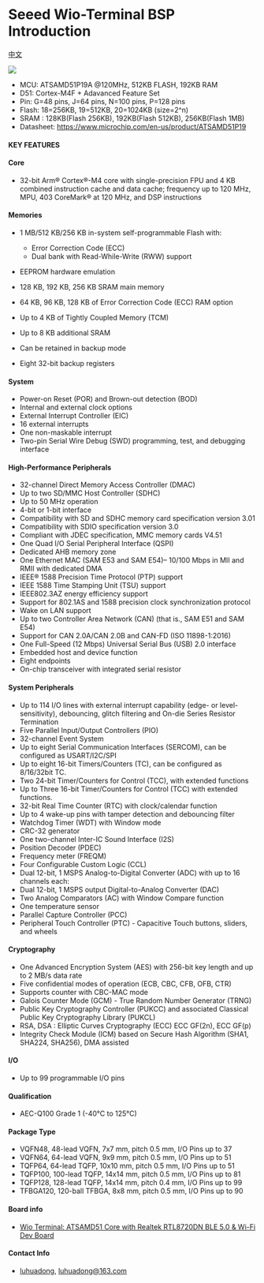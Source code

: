 # Seeed Wio-Terminal BSP Introduction

[中文](README_zh.md)

![](https://static.getiot.tech/WioT-Hardware-Overview.png)

- MCU: ATSAMD51P19A @120MHz, 512KB FLASH, 192KB RAM
- D51: Cortex-M4F + Adavanced Feature Set
- Pin: G=48 pins, J=64 pins, N=100 pins, P=128 pins
- Flash: 18=256KB, 19=512KB, 20=1024KB (size=2^n)
- SRAM : 128KB(Flash 256KB), 192KB(Flash 512KB), 256KB(Flash 1MB)
- Datasheet: <https://www.microchip.com/en-us/product/ATSAMD51P19>

#### KEY FEATURES

#### Core

- 32-bit Arm® Cortex®-M4 core with single-precision FPU and 4 KB combined instruction cache and data cache; frequency up to 120 MHz, MPU, 403 CoreMark® at 120 MHz, and DSP instructions

#### Memories

- 1 MB/512 KB/256 KB in-system self-programmable Flash with:
  - Error Correction Code (ECC)
  - Dual bank with Read-While-Write (RWW) support

- EEPROM hardware emulation
- 128 KB, 192 KB, 256 KB SRAM main memory
- 64 KB, 96 KB, 128 KB of Error Correction Code (ECC) RAM option
- Up to 4 KB of Tightly Coupled Memory (TCM)
- Up to 8 KB additional SRAM
- Can be retained in backup mode
- Eight 32-bit backup registers

#### System

- Power-on Reset (POR) and Brown-out detection (BOD)
- Internal and external clock options
- External Interrupt Controller (EIC)
- 16 external interrupts
- One non-maskable interrupt
- Two-pin Serial Wire Debug (SWD) programming, test, and debugging interface

#### High-Performance Peripherals

- 32-channel Direct Memory Access Controller (DMAC)
- Up to two SD/MMC Host Controller (SDHC)
- Up to 50 MHz operation
- 4-bit or 1-bit interface
- Compatibility with SD and SDHC memory card specification version 3.01
- Compatibility with SDIO specification version 3.0
- Compliant with JDEC specification, MMC memory cards V4.51
- One Quad I/O Serial Peripheral Interface (QSPI)
- Dedicated AHB memory zone
- One Ethernet MAC (SAM E53 and SAM E54)– 10/100 Mbps in MII and RMII with dedicated DMA
- IEEE® 1588 Precision Time Protocol (PTP) support
- IEEE 1588 Time Stamping Unit (TSU) support
- IEEE802.3AZ energy efficiency support
- Support for 802.1AS and 1588 precision clock synchronization protocol
- Wake on LAN support
-  Up to two Controller Area Network (CAN) (that is., SAM E51 and SAM E54)
- Support for CAN 2.0A/CAN 2.0B and CAN-FD (ISO 11898-1:2016)
- One Full-Speed (12 Mbps) Universal Serial Bus (USB) 2.0 interface
- Embedded host and device function
- Eight endpoints
- On-chip transceiver with integrated serial resistor

#### System Peripherals

- Up to 114 I/O lines with external interrupt capability (edge- or level-sensitivity), debouncing, glitch filtering and On-die Series Resistor Termination
- Five Parallel Input/Output Controllers (PIO)
- 32-channel Event System
- Up to eight Serial Communication Interfaces (SERCOM), can be configured as USART/I2C/SPI
- Up to eight 16-bit Timers/Counters (TC), can be configured as 8/16/32bit TC.
- Two 24-bit Timer/Counters for Control (TCC), with extended functions
- Up to Three 16-bit Timer/Counters for Control (TCC) with extended functions.
- 32-bit Real Time Counter (RTC) with clock/calendar function
- Up to 4 wake-up pins with tamper detection and debouncing filter
- Watchdog Timer (WDT) with Window mode
- CRC-32 generator
- One two-channel Inter-IC Sound Interface (I2S)
- Position Decoder (PDEC)
- Frequency meter (FREQM)
- Four Configurable Custom Logic (CCL)
- Dual 12-bit, 1 MSPS Analog-to-Digital Converter (ADC) with up to 16 channels each:
- Dual 12-bit, 1 MSPS output Digital-to-Analog Converter (DAC)
- Two Analog Comparators (AC) with Window Compare function
- One temperature sensor
- Parallel Capture Controller (PCC)
- Peripheral Touch Controller (PTC) - Capacitive Touch buttons, sliders, and wheels

#### Cryptography

- One Advanced Encryption System (AES) with 256-bit key length and up to 2 MB/s data rate
- Five confidential modes of operation (ECB, CBC, CFB, OFB, CTR)
- Supports counter with CBC-MAC mode
- Galois Counter Mode (GCM) - True Random Number Generator (TRNG)
- Public Key Cryptography Controller (PUKCC) and associated Classical Public Key Cryptography Library (PUKCL)
- RSA, DSA : Elliptic Curves Cryptography (ECC) ECC GF(2n), ECC GF(p)
- Integrity Check Module (ICM) based on Secure Hash Algorithm (SHA1, SHA224, SHA256), DMA assisted

#### I/O

- Up to 99 programmable I/O pins

#### Qualification

- AEC-Q100 Grade 1 (-40°C to 125°C)

#### Package Type

- VQFN48,    48-lead VQFN, 7x7 mm,   pitch 0.5 mm, I/O Pins up to 37
- VQFN64,    64-lead VQFN, 9x9 mm,   pitch 0.5 mm, I/O Pins up to 51
- TQFP64,    64-lead TQFP, 10x10 mm, pitch 0.5 mm, I/O Pins up to 51
- TQFP100,  100-lead TQFP, 14x14 mm, pitch 0.5 mm, I/O Pins up to 81
- TQFP128,  128-lead TQFP, 14x14 mm, pitch 0.4 mm, I/O Pins up to 99
- TFBGA120, 120-ball TFBGA, 8x8 mm,  pitch 0.5 mm, I/O Pins up to 90

#### Board info

- [Wio Terminal: ATSAMD51 Core with Realtek RTL8720DN BLE 5.0 & Wi-Fi Dev Board](https://www.seeedstudio.com/Wio-Terminal-p-4509.html)

#### Contact Info

- [luhuadong](https://github.com/luhuadong), <luhuadong@163.com>
